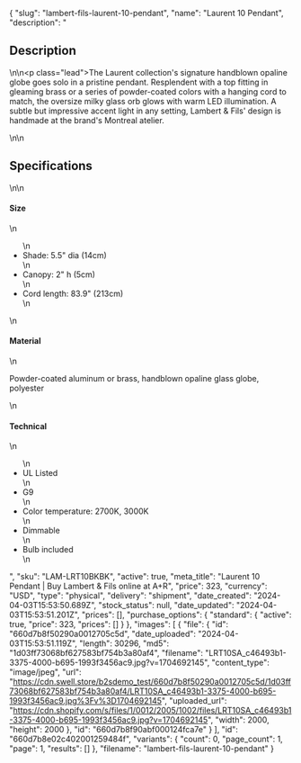 {
  "slug": "lambert-fils-laurent-10-pendant",
  "name": "Laurent 10 Pendant",
  "description": "<h2>Description</h2>\n<!-- split -->\n<p class=\"lead\">The Laurent collection's signature handblown opaline globe goes solo in a pristine pendant. Resplendent with a top fitting in gleaming brass or a series of powder-coated colors with a hanging cord to match, the oversize milky glass orb glows with warm LED illumination. A subtle but impressive accent light in any setting, Lambert &amp; Fils' design is handmade at the brand's Montreal atelier.    </p>\n<!-- split -->\n<h2>Specifications</h2>\n<!-- split -->\n<h4>Size</h4>\n<ul>\n<li>Shade: 5.5\" dia (14cm)</li>\n<li>Canopy: 2\" h (5cm)</li>\n<li>Cord length: 83.9\" (213cm)</li>\n</ul>\n<h4>Material</h4>\n<p>Powder-coated aluminum or brass, handblown opaline glass globe, polyester</p>\n<h4>Technical</h4>\n<ul>\n<li>UL Listed</li>\n<li>G9</li>\n<li>Color temperature: 2700K, 3000K</li>\n<li>Dimmable</li>\n<li>Bulb included</li>\n</ul>",
  "sku": "LAM-LRT10BKBK",
  "active": true,
  "meta_title": "Laurent 10 Pendant | Buy Lambert & Fils online at A+R",
  "price": 323,
  "currency": "USD",
  "type": "physical",
  "delivery": "shipment",
  "date_created": "2024-04-03T15:53:50.689Z",
  "stock_status": null,
  "date_updated": "2024-04-03T15:53:51.201Z",
  "prices": [],
  "purchase_options": {
    "standard": {
      "active": true,
      "price": 323,
      "prices": []
    }
  },
  "images": [
    {
      "file": {
        "id": "660d7b8f50290a0012705c5d",
        "date_uploaded": "2024-04-03T15:53:51.119Z",
        "length": 30296,
        "md5": "1d03ff73068bf627583bf754b3a80af4",
        "filename": "LRT10SA_c46493b1-3375-4000-b695-1993f3456ac9.jpg?v=1704692145",
        "content_type": "image/jpeg",
        "url": "https://cdn.swell.store/b2sdemo_test/660d7b8f50290a0012705c5d/1d03ff73068bf627583bf754b3a80af4/LRT10SA_c46493b1-3375-4000-b695-1993f3456ac9.jpg%3Fv%3D1704692145",
        "uploaded_url": "https://cdn.shopify.com/s/files/1/0012/2005/1002/files/LRT10SA_c46493b1-3375-4000-b695-1993f3456ac9.jpg?v=1704692145",
        "width": 2000,
        "height": 2000
      },
      "id": "660d7b8f90abf000124fca7e"
    }
  ],
  "id": "660d7b8e02c402001259484f",
  "variants": {
    "count": 0,
    "page_count": 1,
    "page": 1,
    "results": []
  },
  "filename": "lambert-fils-laurent-10-pendant"
}